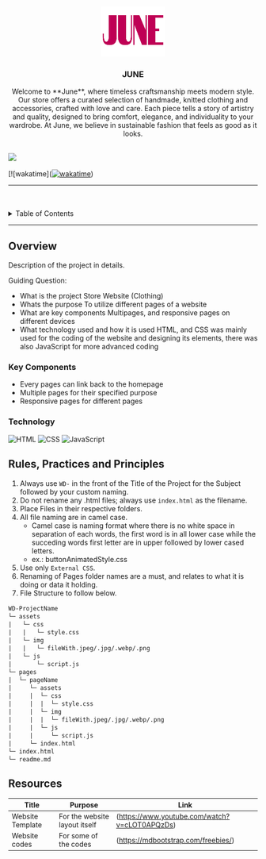 <a name="readme-top">

<br/>

<br />
<div align="center">
  <a href="https://github.com/zyx-0314/">
  <!-- TODO: If you want to add logo or banner you can add it here -->
    <img src="./assets/img/logo-no-background.png" alt="June" width="130" height="100">
  </a>
<!-- TODO: Change Title to the name of the title of your Project -->
  <h3 align="center">JUNE</h3>
</div>
<!-- TODO: Make a short description -->
<div align="center">
  Welcome to **June**, where timeless craftsmanship meets modern style. Our store offers a curated selection of handmade, knitted clothing and accessories, crafted with love and care. Each piece tells a story of artistry and quality, designed to bring comfort, elegance, and individuality to your wardrobe. At June, we believe in sustainable fashion that feels as good as it looks.
</div>

<br />

<!-- TODO: Change the zyx-0314 into your github username  -->
<!-- TODO: Change the WD-Template-Project into the same name of your folder -->
![](https://visit-counter.vercel.app/counter.png?page=zyx-0314/WD-FinalsAzul)

[![wakatime](<a href="https://wakatime.com/badge/user/d89be302-e522-45a1-a624-82b86ea0a1bf/project/7355b290-d989-418e-87c4-275dcf05b9fb"><img src="https://wakatime.com/badge/user/d89be302-e522-45a1-a624-82b86ea0a1bf/project/7355b290-d989-418e-87c4-275dcf05b9fb.svg" alt="wakatime"></a>)

---

<br />
<br />

<!-- TODO: If you want to add more layers for your readme -->
<details>
  <summary>Table of Contents</summary>
  <ol>
    <li>
      <a href="#home">Home</a>
    </li>
    <li>
      <a href="#about">About</a>
    </li>
    <li>
      <a href="#review">Review</a>
    </li>
    <li>
      <a href="#contact">Contact</a>
    </li>
  </ol>
</details>

---

## Overview

<!-- TODO: To be changed -->
<!-- The following are just sample -->
Description of the project in details.

Guiding Question:
- What is the project
  Store Website (Clothing)
- Whats the purpose
  To utilize different pages of a website
- What are key components
  Multipages, and responsive pages on different devices
- What technology used and how it is used
  HTML, and CSS was mainly used for the coding of the website and designing its elements, there was also JavaScript for more advanced coding

### Key Components
<!-- TODO: List of Key Components -->
<!-- The following are just sample -->
- Every pages can link back to the homepage
- Multiple pages for their specified purpose
- Responsive pages for different pages

### Technology
<!-- TODO: List of Technology Used -->
![HTML](https://img.shields.io/badge/HTML-E34F26?style=for-the-badge&logo=html5&logoColor=white)
![CSS](https://img.shields.io/badge/CSS-1572B6?style=for-the-badge&logo=css3&logoColor=white)
![JavaScript](https://img.shields.io/badge/JavaScript-F7DF1E?style=for-the-badge&logo=javascript&logoColor=white)

## Rules, Practices and Principles
1. Always use `WD-` in the front of the Title of the Project for the Subject followed by your custom naming.
2. Do not rename any .html files; always use `index.html` as the filename.
3. Place Files in their respective folders.
4. All file naming are in camel case.
   - Camel case is naming format where there is no white space in separation of each words, the first word is in all lower case while the succeding words first letter are in upper followed by lower cased letters.
   - ex.: buttonAnimatedStyle.css
5. Use only `External CSS`.
6. Renaming of Pages folder names are a must, and relates to what it is doing or data it holding.
7. File Structure to follow below.

```
WD-ProjectName
└─ assets
|   └─ css
|   |   └─ style.css
|   └─ img
|   |   └─ fileWith.jpeg/.jpg/.webp/.png
|   └─ js
|       └─ script.js
└─ pages
|  └─ pageName
|     └─ assets
|     |  └─ css
|     |  |  └─ style.css
|     |  └─ img
|     |  |  └─ fileWith.jpeg/.jpg/.webp/.png
|     |  └─ js
|     |     └─ script.js
|     └─ index.html
└─ index.html
└─ readme.md
```

## Resources

<!-- TODO: Add References -->
| Title | Purpose | Link |
|-|-|-|
| Website Template | For the website layout itself | (https://www.youtube.com/watch?v=cLOT0APQzDs) |
| Website codes  | For some of the codes | (https://mdbootstrap.com/freebies/) |
